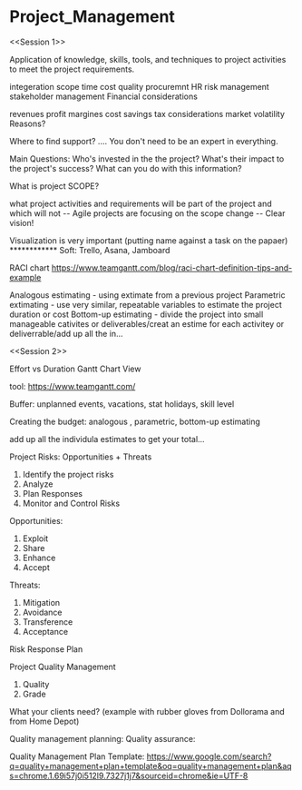 # Project_Management

<<Session 1>>

Application of knowledge, skills, tools, and techniques to project activities to meet the project requirements.

integeration
scope
time
cost
quality
procuremnt
HR
risk management
stakeholder management
Financial considerations

revenues
profit margines
cost savings
tax considerations
market volatility
Reasons?

Where to find support? .... You don't need to be an expert in everything.

Main Questions: Who's invested in the the project? What's their impact to the project's success? What can you do with this information?

What is project SCOPE?

what project activities and requirements will be part of the project and which will not
-- Agile projects are focusing on the scope change -- Clear vision!

Visualization is very important (putting name against a task on the papaer) ************ Soft: Trello, Asana, Jamboard

RACI chart https://www.teamgantt.com/blog/raci-chart-definition-tips-and-example

Analogous estimating - using extimate from a previous project Parametric extimating - use very similar, repeatable variables to estimate the project duration or cost Bottom-up estimating - divide the project into small manageable cativites or deliverables/creat an estime for each activitey or deliverrable/add up all the in...

<<Session 2>>

Effort vs Duration
Gantt Chart View

tool: https://www.teamgantt.com/

Buffer: unplanned events, vacations, stat holidays, skill level

Creating the budget:
analogous , parametric, bottom-up estimating

add up all the individula estimates to get your total...

Project Risks: Opportunities + Threats
1. Identify the project risks
2. Analyze
3. Plan Responses
4. Monitor and Control Risks

Opportunities:
1. Exploit
2. Share
3. Enhance
4. Accept

Threats:
1. Mitigation
2. Avoidance
3. Transference
4. Acceptance

Risk Response Plan

Project Quality Management
1. Quality
2. Grade

What your clients need?                (example with rubber gloves from Dollorama and from Home Depot)

Quality management planning:
Quality assurance:

Quality Management Plan Template: 
        https://www.google.com/search?q=quality+management+plan+template&oq=quality+management+plan&aqs=chrome.1.69i57j0i512l9.7327j1j7&sourceid=chrome&ie=UTF-8
